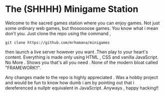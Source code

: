 # The (SHHHH) Minigame Station

Welcome to the sacred games station where you can enjoy games. Not just some ordinary web games, but thoooooose games. You know what i mean don't you. Just clone the repo using the command ,

```
git clone https://github.com/mrhamana/minigames
```

then launch a live server however you want .Then play to your heart's content. Everything is made only using HTML , CSS and vanilla JavaScript. No More . Shows you that's all you need . None of the modern bloat called "FRAMEWORK!!".

Any changes made to the repo is highly appreciated . Was a hobby project and would be fun to know how dumb i am by pointing out that i dereferenced a nullptr equivalent in JavaScript. Anyways , happy hacking!!
